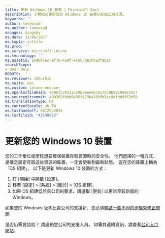 ```yaml
---
title: 更新 Windows 10 裝置 | Microsoft Docs
description: 了解如何更新您的 Windows 10 裝置以存取公司資源。
keywords: ''
author: lenewsad
ms.author: lanewsad
manager: dougeby
ms.date: 11/06/2017
ms.topic: article
ms.prod: ''
ms.service: microsoft-intune
ms.technology: ''
ms.assetid: 1ed8456c-ef70-429f-9c65-081bb2dfa6ac
searchScope:
- User help
ROBOTS: ''
ms.reviewer: shburbid
ms.suite: ems
ms.custom: intune-enduser
ms.openlocfilehash: 4006f5784115a063eee80c817dc9b99c99dec827
ms.sourcegitcommit: 490365fb8b5405f323b4358fb1ec9dfdd9ff2d58
ms.translationtype: HT
ms.contentlocale: zh-TW
ms.lasthandoff: 08/29/2018
ms.locfileid: "43149682"
---
```

# <a name="update-your-windows-10-device"></a>更新您的 Windows 10 裝置

您的工作單位或學校想要確保裝置存取資源時的安全性。 他們選擇的一種方式，是確定設定存取這些資源的裝置，一定會更新到最新狀態。 這在您的裝置上稱為「OS 組建」。 以下是更新 Windows 10 裝置的方式：

1. 在 [開始] 中開啟 [設定]。
2. 移至 [設定] > [系統] > [關於] > [OS 組建]。
3. 如果 OS 組建低於貴公司的要求，請選取 [更新] 以更新至較新版的 Windows。

如果您的 Windows 版本比貴公司的支援新，您必須[嘗試一些不同的步驟來修正問題](your-windows-version-isnt-yet-supported.md)

是否仍需要協助？ 請連絡您公司的支援人員。 如需其連絡資訊，請查看[公司入口網站](https://go.microsoft.com/fwlink/?linkid=2010980)。
